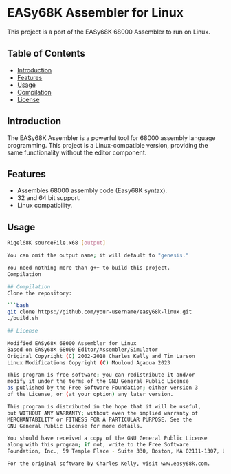 # EASy68K Assembler for Linux

This project is a port of the EASy68K 68000 Assembler to run on Linux.

## Table of Contents

- [Introduction](#introduction)
- [Features](#features)
- [Usage](#usage)
- [Compilation](#compilation)
- [License](#license)

## Introduction

The EASy68K Assembler is a powerful tool for 68000 assembly language programming. This project is a Linux-compatible version, providing the same functionality without the editor component.

## Features

- Assembles 68000 assembly code (Easy68K syntax).
- 32 and 64 bit support.
- Linux compatibility.

## Usage

```bash
Rigel68K sourceFile.x68 [output]

You can omit the output name; it will default to "genesis."

You need nothing more than g++ to build this project.
Compilation

## Compilation
Clone the repository:

```bash
git clone https://github.com/your-username/easy68k-linux.git
./build.sh

## License

Modified EASy68K 68000 Assembler for Linux
Based on EASy68K 68000 Editor/Assembler/Simulator
Original Copyright (C) 2002-2018 Charles Kelly and Tim Larson
Linux Modifications Copyright (C) Mouloud Agaoua 2023

This program is free software; you can redistribute it and/or
modify it under the terms of the GNU General Public License
as published by the Free Software Foundation; either version 3
of the License, or (at your option) any later version.

This program is distributed in the hope that it will be useful,
but WITHOUT ANY WARRANTY; without even the implied warranty of
MERCHANTABILITY or FITNESS FOR A PARTICULAR PURPOSE. See the
GNU General Public License for more details.

You should have received a copy of the GNU General Public License
along with this program; if not, write to the Free Software
Foundation, Inc., 59 Temple Place - Suite 330, Boston, MA 02111-1307, USA.

For the original software by Charles Kelly, visit www.easy68k.com.
